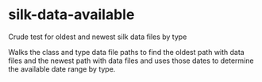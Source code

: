 # silk-data-available
Crude test for oldest and newest silk data files by type

Walks the class and type data file paths to find the oldest path with data files and the newest path with data files and uses those dates to determine the available date range by type.
